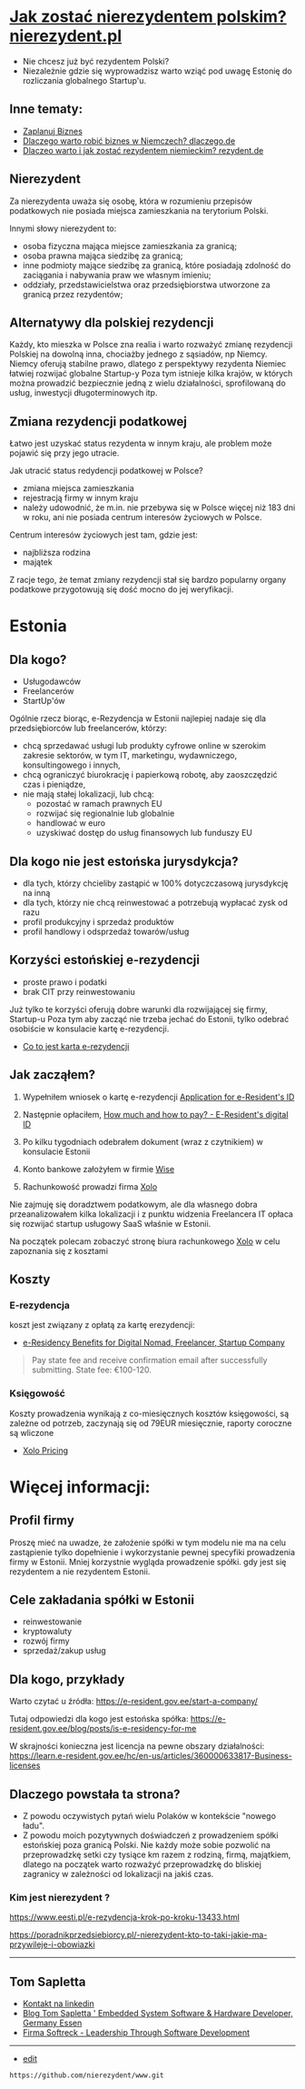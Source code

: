 # [Jak zostać nierezydentem polskim? nierezydent.pl](https://www.nierezydent.pl/)

+ Nie chcesz już być rezydentem Polski?
+ Niezależnie gdzie się wyprowadzisz warto wziąć pod uwagę Estonię do rozliczania globalnego Startup'u.

## Inne tematy:
+ [Zaplanuj Biznes](https://www.zaplanujbiznes.pl/)
+ [Dlaczego warto robić biznes w Niemczech? dlaczego.de](https://www.dlaczego.de)
+ [Dlaczeo warto i jak zostać rezydentem niemieckim? rezydent.de](https://www.rezydent.de)


## Nierezydent

Za nierezydenta uważa się osobę, która w rozumieniu przepisów podatkowych nie posiada miejsca zamieszkania na terytorium Polski. 

Innymi słowy nierezydent to:

+ osoba fizyczna mająca miejsce zamieszkania za granicą;
+ osoba prawna mająca siedzibę za granicą;
+ inne podmioty mające siedzibę za granicą, które posiadają zdolność do zaciągania i nabywania praw we własnym imieniu;
+ oddziały, przedstawicielstwa oraz przedsiębiorstwa utworzone za granicą przez rezydentów;


## Alternatywy dla polskiej rezydencji

Każdy, kto mieszka w Polsce zna realia i warto rozważyć zmianę rezydencji Polskiej na dowolną inna, chociażby jednego z sąsiadów, np Niemcy.
Niemcy oferują stabilne prawo, dlatego z perspektywy rezydenta Niemiec łatwiej rozwijać globalne Startup-y
Poza tym istnieje kilka krajów, w których można prowadzić bezpiecznie jedną z wielu działalności, sprofilowaną do usług, inwestycji długoterminowych itp.



## Zmiana rezydencji podatkowej

Łatwo jest uzyskać status rezydenta w innym kraju, ale problem może pojawić się przy jego utracie.

Jak utracić status redydencji podatkowej w Polsce?

+ zmiana miejsca zamieszkania
+ rejestracją firmy w innym kraju
+ należy udowodnić, że m.in. nie przebywa się w Polsce więcej niż 183 dni w roku, ani nie posiada centrum interesów życiowych w Polsce.

Centrum interesów życiowych jest tam, gdzie jest:
+ najbliższa rodzina
+ majątek

Z racje tego, że temat zmiany rezydencji stał się bardzo popularny organy podatkowe przygotowują się dość mocno do jej weryfikacji.


# Estonia

## Dla kogo?

+ Usługodawców
+ Freelancerów
+ StartUp'ów

Ogólnie rzecz biorąc, e-Rezydencja w Estonii najlepiej nadaje się dla przedsiębiorców lub freelancerów, którzy:

+ chcą sprzedawać usługi lub produkty cyfrowe online w szerokim zakresie sektorów, w tym IT, marketingu, wydawniczego, konsultingowego i innych,
+ chcą ograniczyć biurokrację i papierkową robotę, aby zaoszczędzić czas i pieniądze,
+ nie mają stałej lokalizacji, lub chcą:
    + pozostać w ramach prawnych EU
    + rozwijać się regionalnie lub globalnie
    + handlować w euro
    + uzyskiwać dostęp do usług finansowych lub funduszy EU 



## Dla kogo nie jest estońska jurysdykcja?

+ dla tych, którzy chcieliby zastąpić w 100% dotyczczasową jurysdykcję na inną 
+ dla tych, którzy nie chcą reinwestować a potrzebują wypłacać zysk od razu
+ profil produkcyjny i sprzedaż produktów
+ profil handlowy i odsprzedaż towarów/usług


## Korzyści estońskiej e-rezydencji

+ proste prawo i podatki
+ brak CIT przy reinwestowaniu

Już tylko te korzyści oferują dobre warunki dla rozwijającej się firmy, Startup-u
Poza tym aby zacząć nie trzeba jechać do Estonii, tylko odebrać osobiście w konsulacie kartę e-rezydencji.
+ [Co to jest karta e-rezydencji](https://e-estonia.com/solutions/e-identity/e-residency)


## Jak zacząłem? 

1. Wypełniłem wniosek o kartę e-rezydencji [Application for e-Resident's ID](https://eresident.politsei.ee/)

2. Następnie opłaciłem, [How much and how to pay? - E-Resident's digital ID](https://www.politsei.ee/en/instructions/e-resident-s-digital-id/how-much-and-how-to-pay)

3. Po kilku tygodniach odebrałem dokument (wraz z czytnikiem) w konsulacie Estonii

4. Konto bankowe założyłem w firmie [Wise](https://wise.com/invite/u/tomaszs408)

5. Rachunkowość prowadzi firma [Xolo](https://www.xolo.io/ref/TOMSAP)


Nie zajmuję się doradztwem podatkowym, ale dla własnego dobra przeanalizowałem kilka lokalizacji i z punktu widzenia Freelancera IT opłaca się rozwijać startup usługowy SaaS właśnie w Estonii.

Na początek polecam zobaczyć stronę biura rachunkowego [Xolo](https://www.xolo.io/ref/TOMSAP) w celu zapoznania się z kosztami


## Koszty

### E-rezydencja

koszt jest związany z opłatą za kartę erezydencji:

+ [e-Residency Benefits for Digital Nomad, Freelancer, Startup Company](https://e-resident.gov.ee/become-an-e-resident/)

> Pay state fee and receive confirmation email after successfully submitting. State fee: €100-120.

### Księgowość
Koszty prowadzenia wynikają z co-miesięcznych kosztów księgowości, są zależne od potrzeb, zaczynają się od 79EUR miesięcznie, raporty coroczne są wliczone
+ [Xolo Pricing](https://www.xolo.io/pricing)


# Więcej informacji:


## Profil firmy

Proszę mieć na uwadze, że założenie spółki w tym modelu nie ma na celu zastąpienie tylko dopełnienie i wykorzystanie pewnej specyfiki prowadzenia firmy w Estonii.
Mniej korzystnie wygląda prowadzenie spółki. gdy jest się rezydentem a nie rezydentem Estonii.

## Cele zakładania spółki w Estonii

+ reinwestowanie
+ kryptowaluty
+ rozwój firmy
+ sprzedaż/zakup usług


## Dla kogo, przykłady

Warto czytać u źródła:
https://e-resident.gov.ee/start-a-company/
    
Tutaj odpowiedzi dla kogo jest estońska spółka:
https://e-resident.gov.ee/blog/posts/is-e-residency-for-me

W skrajności konieczna jest licencja na pewne obszary działalności:
https://learn.e-resident.gov.ee/hc/en-us/articles/360000633817-Business-licenses


## Dlaczego powstała ta strona?

+ Z powodu oczywistych pytań wielu Polaków w kontekście "nowego ładu".
+ Z powodu moich pozytywnych doświadczeń z prowadzeniem spółki estońskiej poza granicą Polski.
Nie każdy może sobie pozwolić na przeprowadzkę setki czy tysiące km razem z rodziną, firmą, majątkiem, dlatego na początek warto rozważyć przeprowadzkę do bliskiej zagranicy w zależności od lokalizacji na jakiś czas.

### Kim jest nierezydent ?

https://www.eesti.pl/e-rezydencja-krok-po-kroku-13433.html

https://poradnikprzedsiebiorcy.pl/-nierezydent-kto-to-taki-jakie-ma-przywileje-i-obowiazki


---

## Tom Sapletta
+ [Kontakt na linkedin](https://www.linkedin.com/in/tom-sapletta-com/)
+ [Blog Tom Sapletta ' Embedded System Software & Hardware Developer, Germany Essen](https://tom.sapletta.pl/)
+ [Firma Softreck - Leadership Through Software Development](https://softreck.pl/)


---

+ [edit](https://github.com/nierezydent/www/edit/main/README.md)

```
https://github.com/nierezydent/www.git
```
